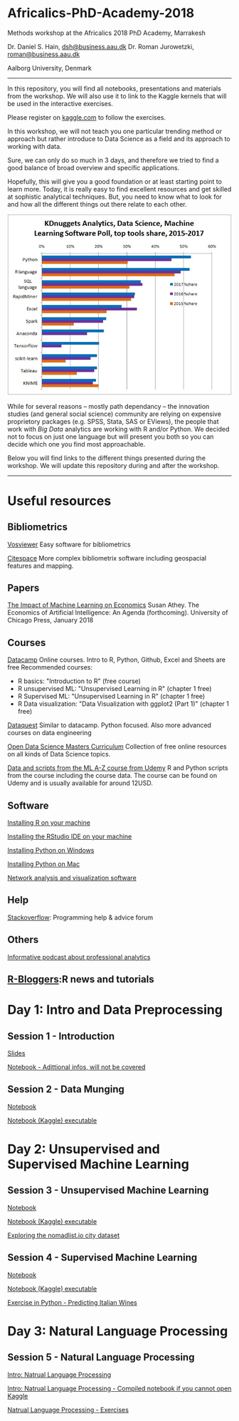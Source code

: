 # Africalics-PhD-Academy-2018
Methods workshop at the Africalics 2018 PhD Academy, Marrakesh 

Dr. Daniel S. Hain, dsh@business.aau.dk
Dr. Roman Jurowetzki, roman@business.aau.dk

Aalborg University, Denmark

---

In this repository, you will find all notebooks, presentations and materials from the workshop. We will also use it to link to the Kaggle kernels that will be used in the interactive exercises.

Please register on [kaggle.com](https://www.kaggle.com) to follow the exercises.

In this workshop, we will not teach you one particular trending method or approach but rather introduce to Data Science as a field and its approach to working with data.

Sure, we can only do so much in 3 days, and therefore we tried to find a good balance of broad overview and specific applications.

Hopefully, this will give you a good foundation or at least starting point to learn more. Today, it is really easy to find excellent resources and get skilled at sophistic analytical techniques. But, you need to know what to look for and how all the different things out there relate to each other. 

![kdn](img/kdnuggets.jpg)

While for several reasons – mostly path dependancy – the innovation studies (and general social science) community are relying on expensive proprietory packages (e.g. SPSS, Stata, SAS or EViews), the people that work with *Big Data* analytics are working with R and/or Python. We decided not to focus on just one language but will present you both so you can decide which one you find most approachable.

Below you will find links to the different things presented during the workshop. We will update this repository during and after the workshop.

---

# Useful resources

## Bibliometrics

[Vosviewer](http://www.vosviewer.com/)
Easy software for bibliometrics

[Citespace](http://cluster.cis.drexel.edu/~cchen/citespace/)
More complex bibliometrix software including geospacial features and mapping.

## Papers
[The Impact of Machine Learning on Economics](http://www.nber.org/chapters/c14009.pdf)
Susan Athey. The Economics of Artificial Intelligence: An Agenda (forthcoming). University of Chicago Press, January 2018


## Courses

[Datacamp](https://datacamp.com)
Online courses. Intro to R, Python, Github, Excel and Sheets are free
Recommended courses:
- R basics: "Introduction to R" (free course)
- R unsupervised ML: "Unsupervised Learning in R" (chapter 1 free)
- R Supervised ML: "Unsupervised Learning in R" (chapter 1 free)
- R Data visualization: "Data Visualization with ggplot2 (Part 1)" (chapter 1 free)

[Dataquest](https://www.dataquest.io/)
Similar to datacamp. Python focused. Also more advanced courses on data engineering

[Open Data Science Masters Curriculum](http://datasciencemasters.org/)
Collection of free online resources on all kinds of Data Science topics.


[Data and scripts from the ML A-Z course from Udemy](https://www.superdatascience.com/machine-learning/)
R and Python scripts from the course including the course data. The course can be found on Udemy and is usually available for around 12USD.


## Software

[Installing R on your machine](https://www.datacamp.com/community/tutorials/installing-R-windows-mac-ubuntu/)

[Installing the RStudio IDE on your machine](https://www.rstudio.com/products/rstudio/download/#download)

[Installing Python on Windows](https://www.datacamp.com/community/tutorials/installing-anaconda-windows)

[Installing Python on Mac](https://www.datacamp.com/community/tutorials/installing-anaconda-mac-os-x)

[Network analysis and visualization software](https://gephi.org/)


## Help

[Stackoverflow](https://stackoverflow.com): Programming help & advice forum

## Others

[Informative podcast about professional analytics](https://www.datacamp.com/community/podcast)


[R-Bloggers](https://www.r-bloggers.com/):R news and tutorials
---

# Day 1: Intro and Data Preprocessing

## Session 1 - Introduction
[Slides](https://rawgit.com/RJuro/Africalics-PhD-Academy-2018/master/slides/S1_DS_intro.pdf)

[Notebook - Adittional infos, will not be covered](https://rawgit.com/RJuro/Africalics-PhD-Academy-2018/master/notebooks/S_1_DS_pipeline.html)

## Session 2 - Data Munging
[Notebook](https://rawgit.com/RJuro/Africalics-PhD-Academy-2018/master/notebooks/S_2_data_munging.html)

[Notebook (Kaggle) executable](https://www.kaggle.com/danielhain/africalics-2018-session-1-data-munging)

# Day 2: Unsupervised and Supervised Machine Learning

## Session 3 - Unsupervised Machine Learning

[Notebook](https://rawgit.com/RJuro/Africalics-PhD-Academy-2018/master/notebooks/S_3_unsupervised_ml.html)

[Notebook (Kaggle) executable](https://www.kaggle.com/danielhain/africalics-2018-session-3-unsupervised-ml)

[Exploring the nomadlist.io city dataset](https://www.kaggle.com/romanj86/world-regions-and-nomadscore-prediction/notebook)


## Session 4 - Supervised Machine Learning

[Notebook](https://rawgit.com/RJuro/Africalics-PhD-Academy-2018/master/notebooks/S_4_supervised_ml.html)

[Notebook (Kaggle) executable](https://www.kaggle.com/danielhain/africalics-2018-session-4-supervised-ml)

[Exercise in Python - Predicting Italian Wines](https://www.kaggle.com/romanj86/predicting-italian-wines)


# Day 3: Natural Language Processing
## Session 5 - Natural Language Processing

[Intro: Natrual Language Processing](https://www.kaggle.com/romanj86/introduction-to-nlp)

[Intro: Natrual Language Processing - Compiled notebook if you cannot open Kaggle](http://nbviewer.jupyter.org/github/RJuro/Africalics-PhD-Academy-2018/blob/master/notebooks/Intro_to_NLP.ipynb)


[Natrual Language Processing - Exercises](https://www.kaggle.com/romanj86/nlp-intro-exercises)


